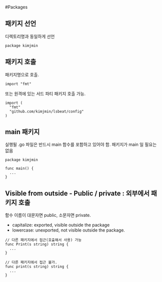 #Packages

## 패키지 선언
디렉토리명과 동일하게 선언
```
package kimjmin
```

## 패키지 호출
패키지명으로 호출.
```
import "fmt"
```
또는 원격에 있는 서드 파티 패키지 호출 가능.
```
import (
  "fmt"
  "github.com/kimjmin/lsbeat/config"
)
```

## main 패키지
실행될 .go 파일은 반드시 main 함수를 포함하고 있어야 함. 패키지가 main 일 필요는 없음
```
package kimjmin

func main() {
  ...
}
```

## Visible from outside - Public / private : 외부에서 패키지 호출

함수 이름이 대문자면 public, 소문자면 private.
- capitalize: exported, visible outside the package
- lowercase: unexported, not visible outside the package.

```
// 다른 패키지에서 접근(호출해서 사용) 가능
func Print(s string) string { 
  ...
}

// 다른 패키지에서 접근 불가.
func print(s string) string { 
  ...
}
```